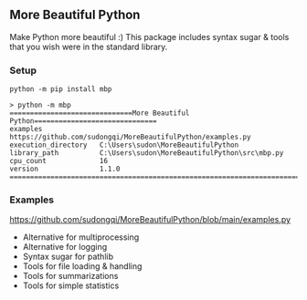 ## More Beautiful Python

Make Python more beautiful :) This package includes syntax sugar & tools that you wish were in the standard library.


### Setup

    python -m pip install mbp
    
    > python -m mbp
    ==============================More Beautiful Python==============================
    examples              https://github.com/sudongqi/MoreBeautifulPython/examples.py
    execution_directory   C:\Users\sudon\MoreBeautifulPython
    library_path          C:\Users\sudon\MoreBeautifulPython\src\mbp.py
    cpu_count             16
    version               1.1.0
    =================================================================================


### Examples
https://github.com/sudongqi/MoreBeautifulPython/blob/main/examples.py
*  Alternative for multiprocessing
*  Alternative for logging
*  Syntax sugar for pathlib
* Tools for file loading & handling
* Tools for summarizations
* Tools for simple statistics






